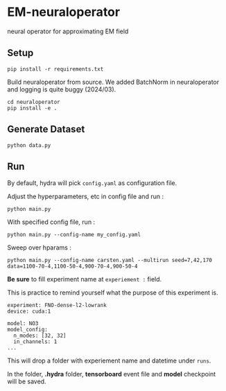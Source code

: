 # EM-neuraloperator
neural operator for approximating EM field

## Setup
```
pip install -r requirements.txt
```

Build neuraloperator from source.
We added BatchNorm in neuraloperator and logging is quite buggy (2024/03).
```
cd neuraloperator
pip install -e .
```

## Generate Dataset
```
python data.py
```

## Run
By default, hydra will pick `config.yaml` as configuration file.

Adjust the hyperparameters, etc in config file and run :
```
python main.py
```
With specified config file, run :
```
python main.py --config-name my_config.yaml
```
Sweep over hparams :
```
python main.py --config-name carsten.yaml --multirun seed=7,42,170 data=1100-70-4,1100-50-4,900-70-4,900-50-4
```

**Be sure** to fill experiment name at `experiement :` field.

This is practice to remind yourself what the purpose of this experiment is.
```
experiment: FNO-dense-l2-lowrank
device: cuda:1

model: NO3
model_config:
  n_modes: [32, 32]
  in_channels: 1
...
```
This will drop a folder with experiement name and datetime under `runs`.

In the folder, **.hydra** folder, **tensorboard** event file and **model** checkpoint will be saved.